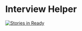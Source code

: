 # Interview Helper
[![Stories in Ready](https://badge.waffle.io/jmichelin/interview-helper.svg?label=ready&title=Ready)](http://waffle.io/jmichelin/interview-helper)